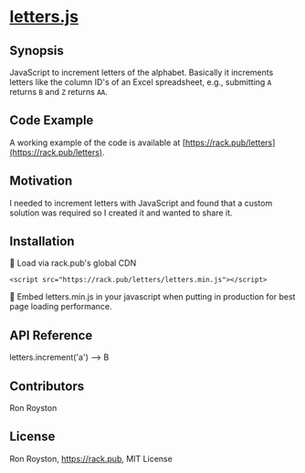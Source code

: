 # [letters.js](https://rack.pub/letters)
## Synopsis

JavaScript to increment letters of the alphabet.  Basically it increments letters like the column ID's of an Excel spreadsheet, e.g., submitting `A` returns `B` and `Z` returns `AA`.

## Code Example

A working example of the code is available at [https://rack.pub/letters](https://rack.pub/letters).

## Motivation

I needed to increment letters with JavaScript and found that a custom solution was required so I created it and wanted to share it.

## Installation

:checkered_flag: Load via rack.pub's global CDN

`<script src="https://rack.pub/letters/letters.min.js"></script>`

:rocket:  Embed letters.min.js in your javascript when putting in production for best page loading performance.

## API Reference

letters.increment('a')	-->	B

## Contributors

Ron Royston

## License

Ron Royston, https://rack.pub, MIT License